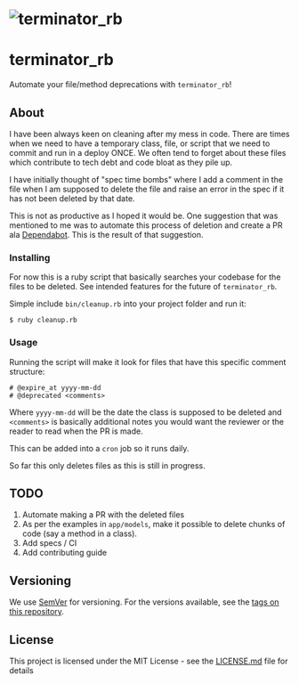 ![terminator_rb](https://raw.githubusercontent.com/corroded/terminator_rb/master/logo/terminator_rb.svg?sanitize=true)
=========

# terminator_rb

Automate your file/method deprecations with `terminator_rb`!


## About

I have been always keen on cleaning after my mess in code. There are times when we need to have a temporary class, file, or script that we need to commit and run in a deploy ONCE. We often tend to forget about these files which contribute to tech debt and code bloat as they pile up.

I have initially thought of "spec time bombs" where I add a comment in the file when I am supposed to delete the file and raise an error in the spec if it has not been deleted by that date.

This is not as productive as I hoped it would be. One suggestion that was mentioned to me was to automate this process of deletion and create a PR ala [Dependabot](https://dependabot.com/). This is the result of that suggestion.


### Installing

For now this is a ruby script that basically searches your codebase for the files to be deleted. See intended features for the future of `terminator_rb`.

Simple include `bin/cleanup.rb` into your project folder and run it:

```
$ ruby cleanup.rb
```

### Usage

Running the script will make it look for files that have this specific comment structure:

```
# @expire_at yyyy-mm-dd
# @deprecated <comments>
```

Where `yyyy-mm-dd` will be the date the class is supposed to be deleted and `<comments>` is basically additional notes you would want
the reviewer or the reader to read when the PR is made.

This can be added into a `cron` job so it runs daily.

So far this only deletes files as this is still in progress.

## TODO

1. Automate making a PR with the deleted files
2. As per the examples in `app/models`, make it possible to delete chunks of code (say a method in a class).
3. Add specs / CI
4. Add contributing guide

## Versioning

We use [SemVer](http://semver.org/) for versioning. For the versions available, see the [tags on this repository](https://github.com/your/project/tags). 

## License

This project is licensed under the MIT License - see the [LICENSE.md](LICENSE.md) file for details
